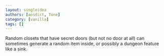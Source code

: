 ```yaml
---
layout: singleidea
authors: [aosdict, Tone]
category: [vanilla]
tags: []
---
```

Random closets that have secret doors (but not no door at all) can sometimes generate a random item inside, or possibly a dungeon feature like a sink.
